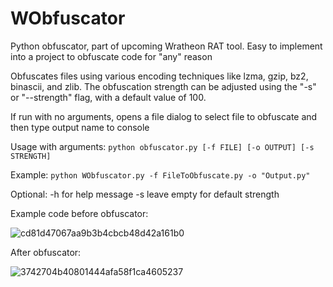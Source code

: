 # WObfuscator
Python obfuscator, part of upcoming Wratheon RAT tool. Easy to implement into a project to obfuscate code for "any" reason

Obfuscates files using various encoding techniques like lzma, gzip, bz2, binascii, and zlib. The obfuscation strength can be adjusted using the "-s" or "--strength" flag, with a default value of 100.

If run with no arguments, opens a file dialog to select file to obfuscate and then type output name to console

Usage with arguments: `python obfuscator.py [-f FILE] [-o OUTPUT] [-s STRENGTH]`

Example: `python WObfuscator.py -f FileToObfuscate.py -o "Output.py"`

Optional:
-h for help message
-s leave empty for default strength



Example code before obfuscator:

![cd81d47067aa9b3b4cbcb48d42a161b0](https://user-images.githubusercontent.com/54209182/227574283-3fad5f4e-1244-4934-8e61-fd661cc53cd9.png)



After obfuscator:

![3742704b40801444afa58f1ca4605237](https://user-images.githubusercontent.com/54209182/227574315-fe4dedc1-464d-4dd5-95b6-ba4eb93c80fe.png)
